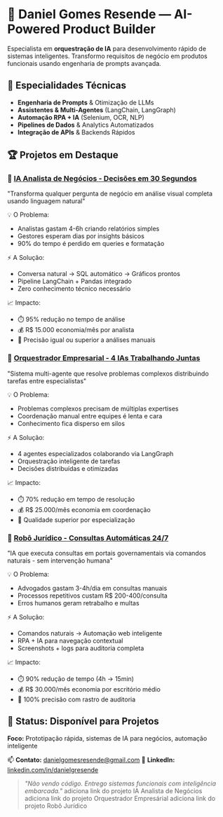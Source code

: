 # 👋 Daniel Gomes Resende — AI-Powered Product Builder

  Especialista em **orquestração de IA** para desenvolvimento rápido de sistemas inteligentes.
  Transformo requisitos de negócio em produtos funcionais usando engenharia de prompts avançada.

  ## 🤖 Especialidades Técnicas
  - **Engenharia de Prompts** & Otimização de LLMs
  - **Assistentes & Multi-Agentes** (LangChain, LangGraph)
  - **Automação RPA + IA** (Selenium, OCR, NLP)
  - **Pipelines de Dados** & Analytics Automatizados
  - **Integração de APIs** & Backends Rápidos

  ## 🏆 Projetos em Destaque

  ### 🧠 [IA Analista de Negócios - Decisões em 30 Segundos](https://github.com/danielgresende/ia-analista-negocios)
  "Transforma qualquer pergunta de negócio em análise visual completa usando linguagem 
  natural"

  💡 O Problema:
  - Analistas gastam 4-6h criando relatórios simples
  - Gestores esperam dias por insights básicos
  - 90% do tempo é perdido em queries e formatação

  ⚡ A Solução:
  - Conversa natural → SQL automático → Gráficos prontos
  - Pipeline LangChain + Pandas integrado
  - Zero conhecimento técnico necessário

  📈 Impacto:
  - ⏱️ 95% redução no tempo de análise 
  - 💰 R$ 15.000 economia/mês por analista
  - 🎯 Precisão igual ou superior a análises manuais

  ### 🤖 [Orquestrador Empresarial - 4 IAs Trabalhando Juntas](https://github.com/danielgresende/orquestrador-multiagente)
  "Sistema multi-agente que resolve problemas complexos distribuindo tarefas entre 
  especialistas"

  💡 O Problema:
  - Problemas complexos precisam de múltiplas expertises
  - Coordenação manual entre equipes é lenta e cara
  - Conhecimento fica disperso em silos

  ⚡ A Solução:
  - 4 agentes especializados colaborando via LangGraph
  - Orquestração inteligente de tarefas
  - Decisões distribuídas e otimizadas

  📈 Impacto:
  - ⏱️ 70% redução em tempo de resolução
  - 💰 R$ 25.000/mês economia em coordenação
  - 🎯 Qualidade superior por especialização

  ### 🔄 [Robô Jurídico - Consultas Automáticas 24/7](https://github.com/danielgresende/rpa-inteligente)
  "IA que executa consultas em portais governamentais via comandos naturais - sem 
  intervenção humana"

  💡 O Problema:
  - Advogados gastam 3-4h/dia em consultas manuais
  - Processos repetitivos custam R$ 200-400/consulta
  - Erros humanos geram retrabalho e multas

  ⚡ A Solução:
  - Comandos naturais → Automação web inteligente
  - RPA + IA para navegação contextual
  - Screenshots + logs para auditoria completa

  📈 Impacto:
  - ⏱️ 90% redução de tempo (4h → 15min)
  - 💰 R$ 30.000/mês economia por escritório médio
  - 🎯 100% precisão com rastro de auditoria
  ## 💼 Status: Disponível para Projetos
  **Foco:** Prototipação rápida, sistemas de IA para negócios, automação inteligente

  📫 **Contato:** danielgomesresende@gmail.com
  🔗 **LinkedIn:** [linkedin.com/in/danielgresende](https://www.linkedin.com/in/danielgresende/)

  > *"Não vendo código. Entrego sistemas funcionais com inteligência embarcada."*
> adiciona link do projeto IA Analista de Negócios
> adiciona link do projeto Orquestrador Empresárial
> adiciona link do projeto Robô Jurídico

